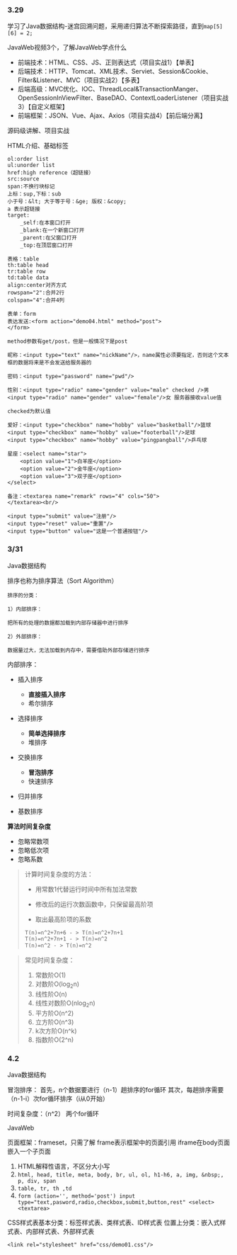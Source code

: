 ### 3.29

学习了Java数据结构-迷宫回溯问题，采用递归算法不断探索路径，直到`map[5][6] = 2;`

JavaWeb视频3个，了解JavaWeb学点什么

- 前端技术：HTML、CSS、JS、正则表达式（项目实战1）【单表】
- 后端技术：HTTP、Tomcat、XML技术、Serviet、Session&Cookie、Filter&Listener、MVC（项目实战2）【多表】
- 后端高级：MVC优化、IOC、ThreadLocal&TransactionManger、OpenSessionInViewFilter、BaseDAO、ContextLoaderListener（项目实战3）【自定义框架】
- 前端框架：JSON、Vue、Ajax、Axios（项目实战4）【前后端分离】

源码级讲解、项目实战

HTML介绍、基础标签

```
ol:order list
ul:unorder list
href:high reference（超链接）
src:source
span:不换行块标记
上标：sup,下标：sub
小于号：&lt; 大于等于号：&ge; 版权：&copy;
a 表示超链接
target:
	_self:在本窗口打开
	_blank:在一个新窗口打开
	_parent:在父窗口打开
	_top:在顶层窗口打开

表格：table
th:table head
tr:table row
td:table data
align:center对齐方式
rowspan="2":合并2行
colspan="4":合并4列

表单：form
表达发送:<form action="demo04.html" method="post">
</form>

method参数有get/post，但是一般情况下是post

昵称：<input type="text" name="nickName"/>，name属性必须要指定，否则这个文本框的数据将来是不会发送给服务器的

密码：<input type="password" name="pwd"/>

性别：<input type="radio" name="gender" value="male" checked />男
<input type="radio" name="gender" value="female"/>女	服务器接收value值

checked为默认值

爱好：<input type="checkbox" name="hobby" value="basketball"/>篮球
<input type="checkbox" name="hobby" value="footerball"/>足球
<input type="checkbox" name="hobby" value="pingpangball"/>乒乓球

星座：<select name="star">
	<option value="1">白羊座</option>
	<option value="2">金牛座</option>
	<option value="3">双子座</option>
</select>

备注：<textarea name="remark" rows="4" cols="50">
</textarea><br/>

<input type="submit" value="注册"/>
<input type="reset" value="重置"/>
<input type="button" value="这是一个普通按钮"/>

```



### 3/31

Java数据结构

排序也称为排序算法（Sort Algorithm）

```
排序的分类：

1）内部排序：

把所有的处理的数据都加载到内部存储器中进行排序

2）外部排序：

数据量过大，无法加载到内存中，需要借助外部存储进行排序
```

内部排序：

- 插入排序

  - **直接插入排序**
  - 希尔排序
- 选择排序

  - **简单选择排序**
  - 堆排序
- 交换排序
  - **冒泡排序**
  - 快速排序
- 归并排序
- 基数排序

**算法时间复杂度**

- 忽略常数项
- 忽略低次项
- 忽略系数

> 计算时间复杂度的方法：
>
> - 用常数1代替运行时间中所有加法常数
>
> - 修改后的运行次数函数中，只保留最高阶项
>
> - 取出最高阶项的系数
>
>   
> ``` html
> T(n)=n^2+7n+6 - > T(n)=n^2+7n+1
> T(n)=n^2+7n+1 - > T(n)=n^2
> T(n)=n^2 - > T(n)=n^2
> ```

> 常见时间复杂度：
>
> 1. 常数阶O(1)
> 2. 对数阶O(log<sub>2</sub>n)
> 3. 线性阶O(n)
> 4. 线性对数阶O(nlog<sub>2</sub>n)
> 5. 平方阶O(n^2)
> 6. 立方阶O(n^3)
> 7. k次方阶O(n^k)
> 8. 指数阶O(2^n)

### 4.2

Java数据结构

冒泡排序：
首先，n个数据要进行（n-1）趟排序的for循环
其次，每趟排序需要（n-1-i）次for循环排序（i从0开始）

时间复杂度：（n^2）
两个for循环



JavaWeb

页面框架：frameset，只需了解
frame表示框架中的页面引用
iframe在body页面嵌入一个子页面

1. HTML解释性语言，不区分大小写
2. `html, head, title, meta, body, br, ul, ol, h1-h6, a, img, &nbsp;, p, div, span` 
3. `table, tr, th ,td`
4. `form (action='', method='post') input type="text,pasword,radio,checkbox,submit,button,rest" <select> <textarea>` 

CSS样式表基本分类：标签样式表、类样式表、ID样式表
位置上分类：嵌入式样式表、内部样式表、外部样式表

`<link rel="stylesheet" href="css/demo01.css"/>`